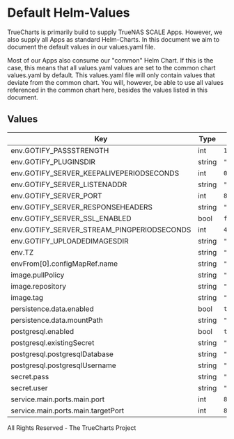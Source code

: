 # Default Helm-Values

TrueCharts is primarily build to supply TrueNAS SCALE Apps.
However, we also supply all Apps as standard Helm-Charts. In this document we aim to document the default values in our values.yaml file.

Most of our Apps also consume our "common" Helm Chart.
If this is the case, this means that all values.yaml values are set to the common chart values.yaml by default. This values.yaml file will only contain values that deviate from the common chart.
You will, however, be able to use all values referenced in the common chart here, besides the values listed in this document.

## Values

| Key | Type | Default | Description |
|-----|------|---------|-------------|
| env.GOTIFY_PASSSTRENGTH | int | `10` |  |
| env.GOTIFY_PLUGINSDIR | string | `"data/plugins"` |  |
| env.GOTIFY_SERVER_KEEPALIVEPERIODSECONDS | int | `0` |  |
| env.GOTIFY_SERVER_LISTENADDR | string | `""` |  |
| env.GOTIFY_SERVER_PORT | int | `8080` |  |
| env.GOTIFY_SERVER_RESPONSEHEADERS | string | `"X-Custom-Header: \"custom value\""` |  |
| env.GOTIFY_SERVER_SSL_ENABLED | bool | `false` |  |
| env.GOTIFY_SERVER_STREAM_PINGPERIODSECONDS | int | `45` |  |
| env.GOTIFY_UPLOADEDIMAGESDIR | string | `"data/images"` |  |
| env.TZ | string | `"America/Los_Angeles"` |  |
| envFrom[0].configMapRef.name | string | `"gotifyenv"` |  |
| image.pullPolicy | string | `"IfNotPresent"` |  |
| image.repository | string | `"gotify/server"` |  |
| image.tag | string | `"2.1.0@sha256:57aa2aabac035c16118f625dd6d3d2c3ca421b43b28cb27512f3212193d65771"` |  |
| persistence.data.enabled | bool | `true` |  |
| persistence.data.mountPath | string | `"/app/data"` |  |
| postgresql.enabled | bool | `true` |  |
| postgresql.existingSecret | string | `"dbcreds"` |  |
| postgresql.postgresqlDatabase | string | `"gotify"` |  |
| postgresql.postgresqlUsername | string | `"gotify"` |  |
| secret.pass | string | `"admin"` |  |
| secret.user | string | `"admin"` |  |
| service.main.ports.main.port | int | `8080` |  |
| service.main.ports.main.targetPort | int | `8080` |  |

All Rights Reserved - The TrueCharts Project
